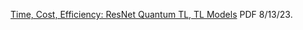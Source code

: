 [Time, Cost, Efficiency: ResNet Quantum TL, TL Models](https://www.chemicalqdevice.com/time-cost-efficiency-resnet-quantum-tl-tl-models) PDF 8/13/23.

